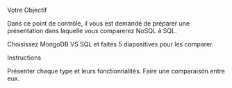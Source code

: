 Votre Objectif

 

Dans ce point de contrôle, il vous est demandé de préparer une présentation dans laquelle vous comparerez NoSQL à SQL.

Choisissez MongoDB VS SQL  et faites 5 diapositives pour les comparer.


Instructions

Présenter chaque type et leurs fonctionnalités.
Faire une comparaison entre eux.